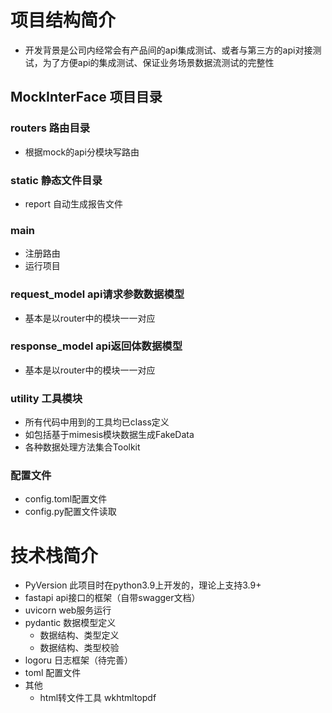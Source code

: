 # 项目结构简介
- 开发背景是公司内经常会有产品间的api集成测试、或者与第三方的api对接测试，为了方便api的集成测试、保证业务场景数据流测试的完整性
## MockInterFace 项目目录
### routers 路由目录
- 根据mock的api分模块写路由
### static 静态文件目录
- report 自动生成报告文件
### main
- 注册路由
- 运行项目
### request_model api请求参数数据模型
- 基本是以router中的模块一一对应
### response_model api返回体数据模型
- 基本是以router中的模块一一对应
### utility 工具模块
- 所有代码中用到的工具均已class定义
- 如包括基于mimesis模块数据生成FakeData
- 各种数据处理方法集合Toolkit
### 配置文件
- config.toml配置文件
- config.py配置文件读取

# 技术栈简介
- PyVersion 此项目时在python3.9上开发的，理论上支持3.9+
- fastapi api接口的框架（自带swagger文档）
- uvicorn web服务运行
- pydantic 数据模型定义
	- 数据结构、类型定义
	- 数据结构、类型校验
- logoru 日志框架（待完善）
- toml 配置文件
- 其他
	- html转文件工具 wkhtmltopdf